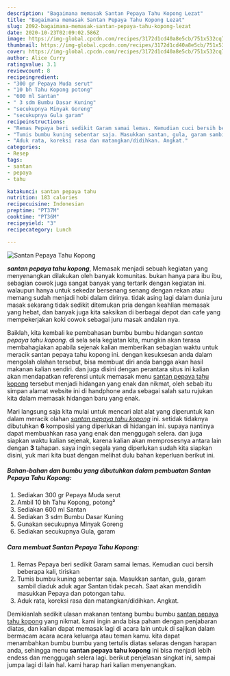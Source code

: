 ```yaml
---
description: "Bagaimana memasak Santan Pepaya Tahu Kopong Lezat"
title: "Bagaimana memasak Santan Pepaya Tahu Kopong Lezat"
slug: 2092-bagaimana-memasak-santan-pepaya-tahu-kopong-lezat
date: 2020-10-23T02:09:02.586Z
image: https://img-global.cpcdn.com/recipes/3172d1cd40a8e5cb/751x532cq70/santan-pepaya-tahu-kopong-foto-resep-utama.jpg
thumbnail: https://img-global.cpcdn.com/recipes/3172d1cd40a8e5cb/751x532cq70/santan-pepaya-tahu-kopong-foto-resep-utama.jpg
cover: https://img-global.cpcdn.com/recipes/3172d1cd40a8e5cb/751x532cq70/santan-pepaya-tahu-kopong-foto-resep-utama.jpg
author: Alice Curry
ratingvalue: 3.1
reviewcount: 8
recipeingredient:
- "300 gr Pepaya Muda serut"
- "10 bh Tahu Kopong potong"
- "600 ml Santan"
- " 3 sdm Bumbu Dasar Kuning"
- "secukupnya Minyak Goreng"
- "secukupnya Gula garam"
recipeinstructions:
- "Remas Pepaya beri sedikit Garam samai lemas. Kemudian cuci bersih beberapa kali, tiriskan"
- "Tumis bumbu kuning sebentar saja. Masukkan santan, gula, garam sambil diaduk aduk agar Santan tidak pecah. Saat akan mendidih masukkan Pepaya dan potongan tahu."
- "Aduk rata, koreksi rasa dan matangkan/didihkan. Angkat."
categories:
- Resep
tags:
- santan
- pepaya
- tahu

katakunci: santan pepaya tahu 
nutrition: 183 calories
recipecuisine: Indonesian
preptime: "PT37M"
cooktime: "PT36M"
recipeyield: "3"
recipecategory: Lunch

---
```



![Santan Pepaya Tahu Kopong](https://img-global.cpcdn.com/recipes/3172d1cd40a8e5cb/751x532cq70/santan-pepaya-tahu-kopong-foto-resep-utama.jpg)

<b><i>santan pepaya tahu kopong</i></b>, Memasak menjadi sebuah kegiatan yang menyenangkan dilakukan oleh banyak komunitas. bukan hanya para ibu ibu, sebagian cowok juga sangat banyak yang tertarik dengan kegiatan ini. walaupun hanya untuk sekedar bersenang senang dengan rekan atau memang sudah menjadi hobi dalam dirinya. tidak asing lagi dalam dunia juru masak sekarang tidak sedikit ditemukan pria dengan keahlian memasak yang hebat, dan banyak juga kita saksikan di berbagai depot dan cafe yang mempekerjakan koki cowok sebagai juru masak andalan nya.

Baiklah, kita kembali ke pembahasan bumbu bumbu hidangan <i>santan pepaya tahu kopong</i>. di sela sela kegiatan kita, mungkin akan terasa membahagiakan apabila sejenak kalian memberikan sebagian waktu untuk meracik santan pepaya tahu kopong ini. dengan kesuksesan anda dalam mengolah olahan tersebut, bisa membuat diri anda bangga akan hasil makanan kalian sendiri. dan juga disini dengan perantara situs ini kalian akan mendapatkan referensi untuk memasak menu <u>santan pepaya tahu kopong</u> tersebut menjadi hidangan yang enak dan nikmat, oleh sebab itu simpan alamat website ini di handphone anda sebagai salah satu rujukan kita dalam memasak hidangan baru yang enak.




Mari langsung saja kita mulai untuk mencari alat alat yang diperuntuk kan dalam meracik olahan <u><i>santan pepaya tahu kopong</i></u> ini. setidak tidaknya dibutuhkan <b>6</b> komposisi yang diperlukan di hidangan ini. supaya nantinya dapat membuahkan rasa yang enak dan menggugah selera. dan juga siapkan waktu kalian sejenak, karena kalian akan memprosesnya antara lain dengan <b>3</b> tahapan. saya ingin segala yang diperlukan sudah kita siapkan disini, yuk mari kita buat dengan melihat dulu bahan keperluan berikut ini.

<!--inarticleads1-->

##### Bahan-bahan dan bumbu yang dibutuhkan dalam pembuatan Santan Pepaya Tahu Kopong:

1. Sediakan 300 gr Pepaya Muda serut
1. Ambil 10 bh Tahu Kopong, potong²
1. Sediakan 600 ml Santan
1. Sediakan  3 sdm Bumbu Dasar Kuning
1. Gunakan secukupnya Minyak Goreng
1. Sediakan secukupnya Gula, garam




<!--inarticleads2-->

##### Cara membuat Santan Pepaya Tahu Kopong:

1. Remas Pepaya beri sedikit Garam samai lemas. Kemudian cuci bersih beberapa kali, tiriskan
1. Tumis bumbu kuning sebentar saja. Masukkan santan, gula, garam sambil diaduk aduk agar Santan tidak pecah. Saat akan mendidih masukkan Pepaya dan potongan tahu.
1. Aduk rata, koreksi rasa dan matangkan/didihkan. Angkat.




Demikianlah sedikit ulasan makanan tentang bumbu bumbu <u>santan pepaya tahu kopong</u> yang nikmat. kami ingin anda bisa paham dengan penjabaran diatas, dan kalian dapat memasak lagi di acara lain untuk di sajikan dalam bermacam acara acara keluarga atau teman kamu. kita dapat menambahkan bumbu bumbu yang tertulis diatas selaras dengan harapan anda, sehingga menu <b>santan pepaya tahu kopong</b> ini bisa menjadi lebih endess dan menggugah selera lagi. berikut penjelasan singkat ini, sampai jumpa lagi di lain hal. kami harap hari kalian menyenangkan.
